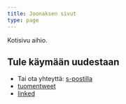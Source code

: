 ```yaml
---
title: Joonaksen sivut
type: page
---
```


Kotisivu aihio.

## Tule käymään uudestaan

- Tai ota yhteyttä: [s-postilla](mailto:me@joonastuomi.fi)
- [tuomentweet](https://twitter.com/tuomentweet)
- [linked](http://linked.to/jwnz)
